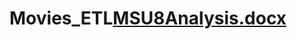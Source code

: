 # Movies_ETL[MSU8Analysis.docx](https://github.com/lemleysamantha/Movies_ETL/files/9251889/MSU8Analysis.docx)
